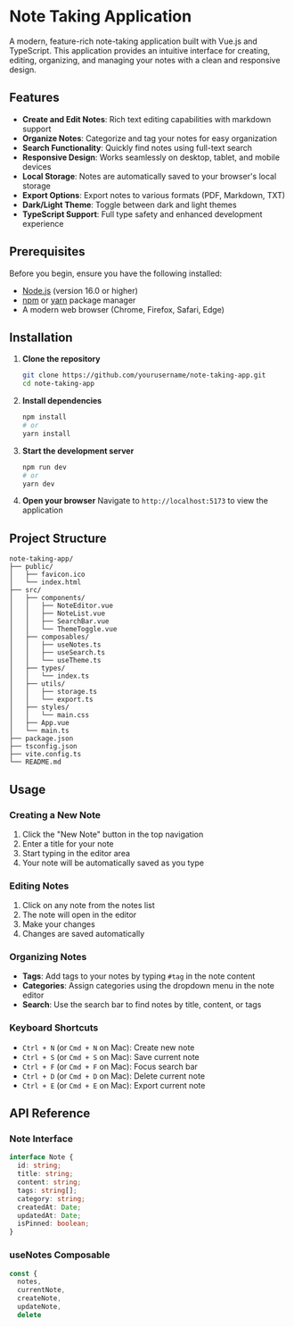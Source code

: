 # Note Taking Application

A modern, feature-rich note-taking application built with Vue.js and TypeScript. This application provides an intuitive interface for creating, editing, organizing, and managing your notes with a clean and responsive design.

## Features

- **Create and Edit Notes**: Rich text editing capabilities with markdown support
- **Organize Notes**: Categorize and tag your notes for easy organization
- **Search Functionality**: Quickly find notes using full-text search
- **Responsive Design**: Works seamlessly on desktop, tablet, and mobile devices
- **Local Storage**: Notes are automatically saved to your browser's local storage
- **Export Options**: Export notes to various formats (PDF, Markdown, TXT)
- **Dark/Light Theme**: Toggle between dark and light themes
- **TypeScript Support**: Full type safety and enhanced development experience

## Prerequisites

Before you begin, ensure you have the following installed:

- [Node.js](https://nodejs.org/) (version 16.0 or higher)
- [npm](https://www.npmjs.com/) or [yarn](https://yarnpkg.com/) package manager
- A modern web browser (Chrome, Firefox, Safari, Edge)

## Installation

1. **Clone the repository**
   ```bash
   git clone https://github.com/yourusername/note-taking-app.git
   cd note-taking-app
   ```

2. **Install dependencies**
   ```bash
   npm install
   # or
   yarn install
   ```

3. **Start the development server**
   ```bash
   npm run dev
   # or
   yarn dev
   ```

4. **Open your browser**
   Navigate to `http://localhost:5173` to view the application

## Project Structure

```
note-taking-app/
├── public/
│   ├── favicon.ico
│   └── index.html
├── src/
│   ├── components/
│   │   ├── NoteEditor.vue
│   │   ├── NoteList.vue
│   │   ├── SearchBar.vue
│   │   └── ThemeToggle.vue
│   ├── composables/
│   │   ├── useNotes.ts
│   │   ├── useSearch.ts
│   │   └── useTheme.ts
│   ├── types/
│   │   └── index.ts
│   ├── utils/
│   │   ├── storage.ts
│   │   └── export.ts
│   ├── styles/
│   │   └── main.css
│   ├── App.vue
│   └── main.ts
├── package.json
├── tsconfig.json
├── vite.config.ts
└── README.md
```

## Usage

### Creating a New Note

1. Click the "New Note" button in the top navigation
2. Enter a title for your note
3. Start typing in the editor area
4. Your note will be automatically saved as you type

### Editing Notes

1. Click on any note from the notes list
2. The note will open in the editor
3. Make your changes
4. Changes are saved automatically

### Organizing Notes

- **Tags**: Add tags to your notes by typing `#tag` in the note content
- **Categories**: Assign categories using the dropdown menu in the note editor
- **Search**: Use the search bar to find notes by title, content, or tags

### Keyboard Shortcuts

- `Ctrl + N` (or `Cmd + N` on Mac): Create new note
- `Ctrl + S` (or `Cmd + S` on Mac): Save current note
- `Ctrl + F` (or `Cmd + F` on Mac): Focus search bar
- `Ctrl + D` (or `Cmd + D` on Mac): Delete current note
- `Ctrl + E` (or `Cmd + E` on Mac): Export current note

## API Reference

### Note Interface

```typescript
interface Note {
  id: string;
  title: string;
  content: string;
  tags: string[];
  category: string;
  createdAt: Date;
  updatedAt: Date;
  isPinned: boolean;
}
```

### useNotes Composable

```typescript
const {
  notes,
  currentNote,
  createNote,
  updateNote,
  delete